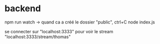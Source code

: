 # backend

npm run watch -> quand ca a créé le dossier "public", ctrl+C
node index.js

se connecter sur "localhost:3333"
pour voir le stream "localhost:3333/stream/thomas"